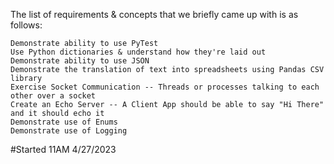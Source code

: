 The list of requirements & concepts that we briefly came up with is as follows:

    Demonstrate ability to use PyTest
    Use Python dictionaries & understand how they're laid out
    Demonstrate ability to use JSON
    Demonstrate the translation of text into spreadsheets using Pandas CSV library
    Exercise Socket Communication -- Threads or processes talking to each other over a socket
    Create an Echo Server -- A Client App should be able to say "Hi There" and it should echo it
    Demonstrate use of Enums
    Demonstrate use of Logging


#Started 11AM 4/27/2023